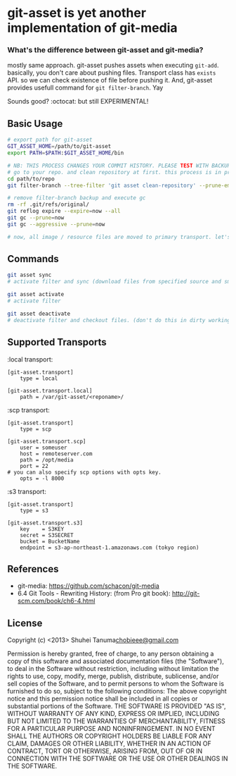 git-asset is yet another implementation of git-media
====================================================

### What's the difference between git-asset and git-media?

mostly same approach.
git-asset pushes assets when executing `git-add`. basically, you don't care about pushing files.
Transport class has `exists` API. so we can check existence of file before pushing it.
And, git-asset provides usefull command for `git filter-branch`. Yay

Sounds good? :octocat: but still EXPERIMENTAL!

Basic Usage
-----------

````bash
# export path for git-asset
GIT_ASSET_HOME=/path/to/git-asset
export PATH=$PATH:$GIT_ASSET_HOME/bin

# NB: THIS PROCESS CHANGES YOUR COMMIT HISTORY. PLEASE TEST WITH BACKUP REPOSITORY.
# go to your repo. and clean repository at first. this process is in proportion to commit count.
cd path/to/repo
git filter-branch --tree-filter 'git asset clean-repository' --prune-empty -f -- --all

# remove filter-branch backup and execute gc
rm -rf .git/refs/original/
git reflog expire --expire=now --all
git gc --prune=now
git gc --aggressive --prune=now

# now, all image / resource files are moved to primary transport. let's sync secondary transport.

````

Commands
--------

````bash
git asset sync
# activate filter and sync (download files from specified source and smudge it. don't do this in dirty working tree)

git asset activate
# activate filter

git asset deactivate
# deactivate filter and checkout files. (don't do this in dirty working tree)
````


Supported Transports
--------------------

:local transport:

````
[git-asset.transport]
    type = local

[git-asset.transport.local]
    path = /var/git-asset/<reponame>/
````

:scp transport:

````
[git-asset.transport]
    type = scp

[git-asset.transport.scp]
    user = someuser
    host = remoteserver.com
    path = /opt/media
    port = 22
# you can also specify scp options with opts key.
    opts = -l 8000
````

:s3 transport:

````
[git-asset.transport]
    type = s3

[git-asset.transport.s3]
    key    = S3KEY
    secret = S3SECRET
    bucket = BucketName
    endpoint = s3-ap-northeast-1.amazonaws.com (tokyo region)
````


References
----------

* git-media: https://github.com/schacon/git-media
* 6.4 Git Tools - Rewriting History: (from Pro git book): http://git-scm.com/book/ch6-4.html

License
-------

Copyright (c) <2013> Shuhei Tanuma<chobieee@gmail.com>

Permission is hereby granted, free of charge, to any person obtaining a copy of this software and associated documentation files (the "Software"), to deal in the Software without restriction, including without limitation the rights to use, copy, modify, merge, publish, distribute, sublicense, and/or sell copies of the Software, and to permit persons to whom the Software is furnished to do so, subject to the following conditions:
The above copyright notice and this permission notice shall be included in all copies or substantial portions of the Software.
THE SOFTWARE IS PROVIDED "AS IS", WITHOUT WARRANTY OF ANY KIND, EXPRESS OR IMPLIED, INCLUDING BUT NOT LIMITED TO THE WARRANTIES OF MERCHANTABILITY, FITNESS FOR A PARTICULAR PURPOSE AND NONINFRINGEMENT. IN NO EVENT SHALL THE AUTHORS OR COPYRIGHT HOLDERS BE LIABLE FOR ANY CLAIM, DAMAGES OR OTHER LIABILITY, WHETHER IN AN ACTION OF CONTRACT, TORT OR OTHERWISE, ARISING FROM, OUT OF OR IN CONNECTION WITH THE SOFTWARE OR THE USE OR OTHER DEALINGS IN THE SOFTWARE.